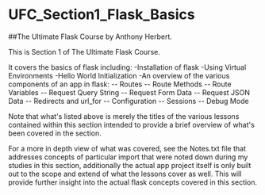 # UFC_Section1_Flask_Basics
##The Ultimate Flask Course by Anthony Herbert.

This is Section 1 of The Ultimate Flask Course.

It covers the basics of flask including:
-Installation of flask
-Using Virtual Environments
-Hello World Initialization
-An overview of the various components of an app in flask:
-- Routes
-- Route Methods
-- Route Variables
-- Request Query String
-- Request Form Data
-- Request JSON Data
-- Redirects and url_for
-- Configuration
-- Sessions
-- Debug Mode

Note that what's listed above is merely the titles of the various lessons contained within this section intended to provide a brief overview of what's been covered in the section.

For a more in depth view of what was covered, see the Notes.txt file that addresses concepts of particular import that were noted down during my studies in this section, additionally the actual app project itself is only built out to the scope and extend of what the lessons cover as well. This will provide further insight into the actual flask concepts covered in this section.